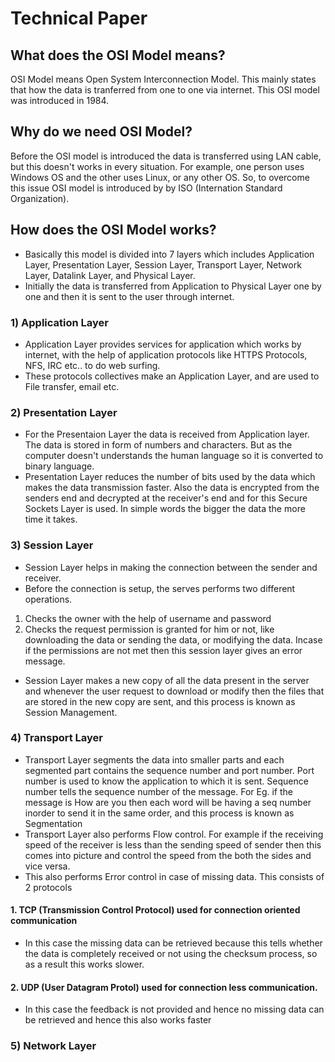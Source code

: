 # Technical Paper

## What does the OSI Model means?

OSI Model means Open System Interconnection Model. This mainly states that how the data is tranferred from one to one via internet. This OSI model was introduced in 1984.

## Why do we need OSI Model?

Before the OSI model is introduced the data is transferred using LAN cable, but this doesn't works in every situation. For example, one person uses Windows OS and the other uses Linux, or any other OS. So, to overcome this issue OSI model is introduced by  by ISO (Internation Standard Organization).

## How does the OSI Model works?

- Basically this model is divided into 7 layers which includes Application Layer, Presentation Layer, Session Layer, Transport Layer, Network Layer, Datalink Layer, and Physical Layer.
- Initially the  data is transferred from Application to Physical Layer one by one and then it is sent to the user through internet.

### 1) Application Layer

- Application Layer provides services for application which works by internet, with the help of application protocols like HTTPS Protocols, NFS, IRC etc.. to do web surfing. 
- These protocols collectives make an Application Layer, and are used to File transfer, email etc.

### 2) Presentation Layer

- For the Presentaion Layer the data is received from Application layer. The data is stored in form of numbers and characters. But as the computer doesn't understands the human language so it is converted to binary language.
- Presentation Layer reduces the number of bits used by the data which makes the data transmission faster. Also the data is encrypted from the senders end and decrypted at the receiver's end and for this Secure Sockets Layer is used. In simple words the bigger the data the more time it takes.

### 3) Session Layer

- Session Layer helps in making the connection between the sender and receiver.
- Before the connection is setup, the serves performs two different operations.
1. Checks the owner with the help of username and password
2. Checks the request permission is granted for him or not, like downloading the data or sending the data, or modifying the data. Incase if the permissions are not met then this session layer gives an error message.
- Session Layer makes a new copy of all the data present in the server and whenever the user request to download or modify then the files that are stored in the new copy are sent, and this process is known as Session Management.

### 4) Transport Layer

- Transport Layer segments the data into smaller parts and each segmented part contains the sequence number and port number. Port number is used to know the application to which it is sent.
Sequence number tells the sequence number of the message.
For Eg. if the message is How are you then each word will be having a seq number inorder to send it in the same order, and this process is known as Segmentation
- Transport Layer also performs Flow control. For example if the receiving speed of the receiver is less than the sending speed of sender then this comes into picture and control the speed from the both the sides and vice versa.
- This also performs Error control in case of missing data. 
This consists of 2 protocols 
#### 1. TCP (Transmission Control Protocol) used for connection oriented communication
- In this case the missing data can be retrieved because this tells whether the data is completely received or not using the checksum process, so as a result this works slower.
#### 2. UDP (User Datagram Protol) used for connection less communication.
- In this case the feedback is not provided and hence no missing data can be retrieved and hence this also works faster


### 5) Network Layer








